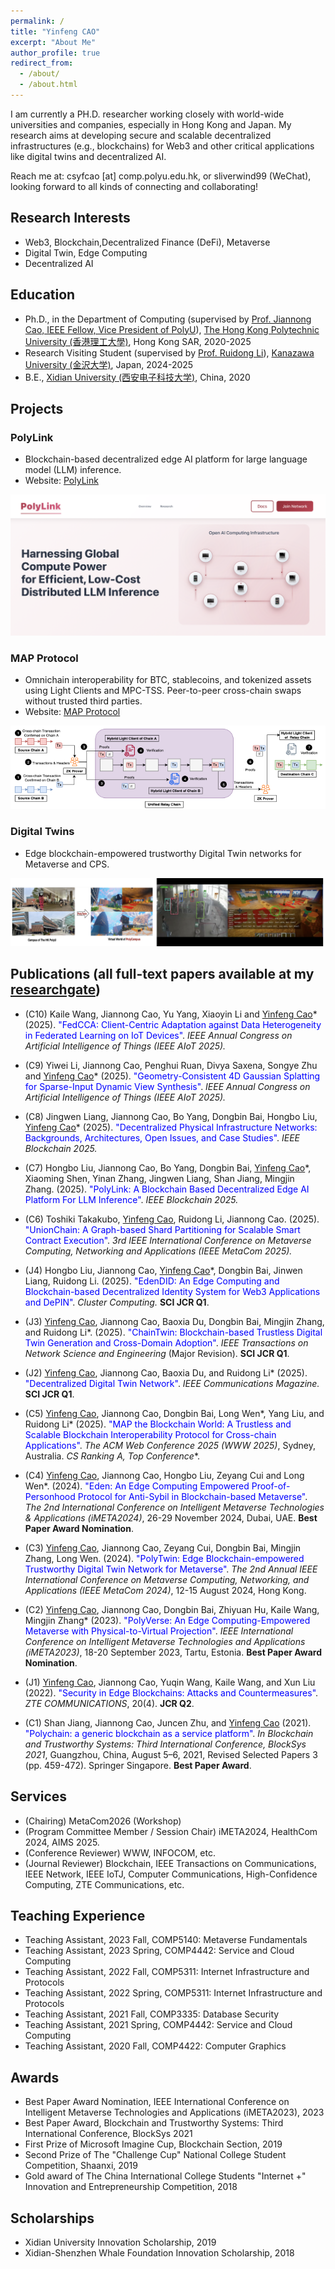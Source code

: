 ```yaml
---
permalink: /
title: "Yinfeng CAO"
excerpt: "About Me"
author_profile: true
redirect_from: 
  - /about/
  - /about.html
---
```


I am currently a PH.D. researcher working closely with world-wide universities and companies, especially in Hong Kong and Japan. My research aims at developing secure and scalable decentralized infrastructures (e.g., blockchains) for Web3 and other critical applications like digital twins and decentralized AI.

Reach me at: csyfcao [at] comp.polyu.edu.hk, or sliverwind99 (WeChat), looking forward to all kinds of connecting and collaborating!

## Research Interests
* Web3, Blockchain,Decentralized Finance (DeFi), Metaverse
* Digital Twin, Edge Computing
* Decentralized AI




## Education
* Ph.D., in the Department of Computing (supervised by [Prof. Jiannong Cao, IEEE Fellow, Vice President of PolyU](https://www4.comp.polyu.edu.hk/~csjcao/)), [The Hong Kong Polytechnic University (香港理工大學)](https://www.polyu.edu.hk), Hong Kong SAR, 2020-2025
* Research Visiting Student (supervised by [Prof. Ruidong Li](https://sites.google.com/site/liruidong/)), [Kanazawa University (金沢大学)](http://www.kanazawa-u.ac.jp), Japan, 2024-2025
* B.E., [Xidian University (西安电子科技大学)](https://www.xidian.edu.cn/), China, 2020

## Projects

### PolyLink
* Blockchain-based decentralized edge AI platform for large language model (LLM) inference. 
* Website: [PolyLink](https://polylink.evan.cafe)

![PolyLink](/images/projects/PolyLink.png)

### MAP Protocol
* Omnichain interoperability for BTC, stablecoins, and tokenized assets using Light Clients and MPC-TSS. Peer-to-peer cross-chain swaps without trusted third parties.
* Website: [MAP Protocol](https://www.mapprotocol.io)

![MAP Protocol](/images/projects/MAP.png)

### Digital Twins
* Edge blockchain-empowered trustworthy Digital Twin networks for Metaverse and CPS.

![Digital Twins](/images/projects/DT1.png)

## Publications (all full-text papers available at my [researchgate](https://www.researchgate.net/profile/Yinfeng-Cao-3?ev=hdr_xprf))

* (C10) Kaile Wang, Jiannong Cao, Yu Yang, Xiaoyin Li and <u>Yinfeng Cao</u>* (2025). <span style="color:blue;">"FedCCA: Client-Centric Adaptation against Data Heterogeneity in Federated Learning on IoT Devices"</span>. *IEEE Annual Congress on Artificial Intelligence of Things (IEEE AIoT 2025).*

* (C9) Yiwei Li, Jiannong Cao, Penghui Ruan, Divya Saxena, Songye Zhu and <u>Yinfeng Cao</u>* (2025). <span style="color:blue;">"Geometry-Consistent 4D Gaussian Splatting for Sparse-Input Dynamic View Synthesis"</span>. *IEEE Annual Congress on Artificial Intelligence of Things (IEEE AIoT 2025).*

* (C8) Jingwen Liang, Jiannong Cao, Bo Yang, Dongbin Bai, Hongbo Liu, <u>Yinfeng Cao</u>* (2025). <span style="color:blue;">"Decentralized Physical Infrastructure Networks: Backgrounds, Architectures, Open Issues, and Case Studies"</span>. *IEEE Blockchain 2025.*

* (C7) Hongbo Liu, Jiannong Cao, Bo Yang, Dongbin Bai, <u>Yinfeng Cao</u>*, Xiaoming Shen, Yinan Zhang, Jingwen Liang, Shan Jiang, Mingjin Zhang. (2025). <span style="color:blue;">"PolyLink: A Blockchain Based Decentralized Edge AI Platform For LLM Inference"</span>. *IEEE Blockchain 2025.*

* (C6) Toshiki Takakubo, <u>Yinfeng Cao</u>, Ruidong Li, Jiannong Cao. (2025). <span style="color:blue;">"UnionChain: A Graph-based Shard Partitioning for Scalable Smart Contract Execution"</span>. *3rd IEEE International Conference on Metaverse Computing, Networking and Applications (IEEE MetaCom 2025).*

* (J4) Hongbo Liu, Jiannong Cao, <u>Yinfeng Cao</u>*, Dongbin Bai, Jinwen Liang, Ruidong Li. (2025). <span style="color:blue;">"EdenDID: An Edge Computing and Blockchain-based Decentralized Identity System for Web3 Applications and DePIN"</span>. *Cluster Computing.* **SCI JCR Q1**.

* (J3) <u>Yinfeng Cao</u>, Jiannong Cao, Baoxia Du, Dongbin Bai, Mingjin Zhang, and Ruidong Li*. (2025). <span style="color:blue;">"ChainTwin: Blockchain-based Trustless Digital Twin Generation and Cross-Domain Adoption"</span>. *IEEE Transactions on Network Science and Engineering* (Major Revision). **SCI JCR Q1**.

* (J2) <u>Yinfeng Cao</u>, Jiannong Cao, Baoxia Du, and Ruidong Li* (2025). <span style="color:blue;">"Decentralized Digital Twin Network"</span>. *IEEE Communications Magazine.* **SCI JCR Q1**.

* (C5) <u>Yinfeng Cao</u>, Jiannong Cao, Dongbin Bai, Long Wen*, Yang Liu, and Ruidong Li* (2025). <span style="color:blue;">"MAP the Blockchain World: A Trustless and Scalable Blockchain Interoperability Protocol for Cross-chain Applications"</span>. *The ACM Web Conference 2025 (WWW 2025)*, Sydney, Australia. **CS Ranking A*, Top Conference**.

* (C4) <u>Yinfeng Cao</u>, Jiannong Cao, Hongbo Liu, Zeyang Cui and Long Wen*. (2024). <span style="color:blue;">"Eden: An Edge Computing Empowered Proof-of-Personhood Protocol for Anti-Sybil in Blockchain-based Metaverse"</span>. *The 2nd International Conference on Intelligent Metaverse Technologies & Applications (iMETA2024)*, 26-29 November 2024, Dubai, UAE. **Best Paper Award Nomination**.

* (C3) <u>Yinfeng Cao</u>, Jiannong Cao, Zeyang Cui, Dongbin Bai, Mingjin Zhang, Long Wen. (2024). <span style="color:blue;">"PolyTwin: Edge Blockchain-empowered Trustworthy Digital Twin Network for Metaverse"</span>. *The 2nd Annual IEEE International Conference on Metaverse Computing, Networking, and Applications (IEEE MetaCom 2024)*, 12-15 August 2024, Hong Kong.

* (C2) <u>Yinfeng Cao</u>, Jiannong Cao, Dongbin Bai, Zhiyuan Hu, Kaile Wang, Mingjin Zhang* (2023). <span style="color:blue;">"PolyVerse: An Edge Computing-Empowered Metaverse with Physical-to-Virtual Projection"</span>. *IEEE International Conference on Intelligent Metaverse Technologies and Applications (iMETA2023)*, 18-20 September 2023, Tartu, Estonia. **Best Paper Award Nomination**.

* (J1) <u>Yinfeng Cao</u>, Jiannong Cao, Yuqin Wang, Kaile Wang, and Xun Liu (2022). <span style="color:blue;">"Security in Edge Blockchains: Attacks and Countermeasures"</span>. *ZTE COMMUNICATIONS*, 20(4). **JCR Q2**.

* (C1) Shan Jiang, Jiannong Cao, Juncen Zhu, and <u>Yinfeng Cao</u> (2021). <span style="color:blue;">"Polychain: a generic blockchain as a service platform"</span>. *In Blockchain and Trustworthy Systems: Third International Conference, BlockSys 2021*, Guangzhou, China, August 5–6, 2021, Revised Selected Papers 3 (pp. 459-472). Springer Singapore. **Best Paper Award**.


## Services
* (Chairing) MetaCom2026 (Workshop)
* (Program Committee Member / Session Chair) iMETA2024, HealthCom 2024, AIMS 2025.
* (Conference Reviewer) WWW, INFOCOM, etc.
* (Journal Reviewer) Blockchain, IEEE Transactions on Communications, IEEE Network, IEEE IoTJ, Computer Communications, High-Confidence Computing, ZTE Communications, etc.

## Teaching Experience
* Teaching Assistant, 2023 Fall, COMP5140: Metaverse Fundamentals
* Teaching Assistant, 2023 Spring, COMP4442: Service and Cloud Computing
* Teaching Assistant, 2022 Fall, COMP5311: Internet Infrastructure and Protocols
* Teaching Assistant, 2022 Spring, COMP5311: Internet Infrastructure and Protocols
* Teaching Assistant, 2021 Fall, COMP3335: Database Security
* Teaching Assistant, 2021 Spring, COMP4442: Service and Cloud Computing
* Teaching Assistant, 2020 Fall, COMP4422: Computer Graphics


## Awards
* Best Paper Award Nomination, IEEE International Conference on Intelligent Metaverse Technologies and Applications (iMETA2023), 2023
* Best Paper Award, Blockchain and Trustworthy Systems: Third International Conference, BlockSys 2021
* First Prize of Microsoft Imagine Cup, Blockchain Section, 2019
* Second Prize of The "Challenge Cup" National College Student Competition, Shaanxi, 2019
* Gold award of The China International College Students "Internet +" Innovation and Entrepreneurship Competition, 2018

## Scholarships
* Xidian University Innovation Scholarship, 2019
* Xidian-Shenzhen Whale Foundation Innovation Scholarship, 2018